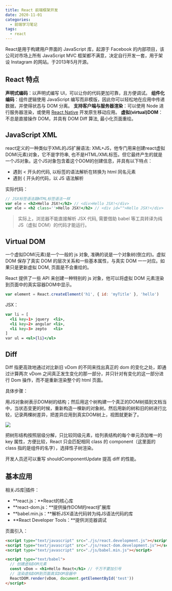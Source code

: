 ```yaml
---
title: React 前端框架开发
date: 2020-11-01
categories:
  - 前端学习笔记
tags: 
  - react
---
```


React是用于构建用户界面的 JavaScript 库，起源于 Facebook 的内部项目，该公司对市场上所有 JavaScript MVC 框架都不满意，决定自行开发一套，用于架设 Instagram 的网站。于2013年5月开源。

<!-- more -->

## React 特点

**声明式编码**：以声明式编写 UI，可以让你的代码更加可靠，且方便调试。
**组件化编码**：组件逻辑使用 JavaScript 编写而非模版，因此你可以轻松地在应用中传递数据，并使得状态与 DOM 分离。
**支持客户端与服务器渲染**：可以使用 Node 进行服务器渲染，或使用 [React Native](https://facebook.github.io/react-native/) 开发原生移动应用。
**虚拟(virtual)DOM**：不总是直接操作 DOM，并具有 DOM Diff 算法, 最小化页面重绘。

## JavaScript XML

react定义的一种类似于XML的JS扩展语法: XML+JS，他专门用来创建react虚拟DOM(元素)对象，它不是字符串, 也不是HTML/XML标签。但它最终产生的就是一个JS对象。这个JS对象包含着这个DOM的创建信息，并具有以下特点：

- 遇到 < 开头的代码, 以标签的语法解析在转换为 html 同名元素
- 遇到 { 开头的代码，以 JS 语法解析

实际代码：

~~~jsx
// JSX标签语法跟HTML标签语法一样
var ele = <h2>Hello JSX!</h2> // <div>Hello JSX!</div>
var ele = <h2 class=''>Hello JSX!</h2> // <div id="">Hello JSX!</div>
~~~

> 实际上，浏览器不能直接解析 JSX 代码, 需要借助 babel 等工具转译为纯 JS（虚拟 DOM）的代码才能运行。

## Virtual DOM

一个虚拟DOM(元素)是一个一般的 js 对象, 准确的说是一个对象树(倒立的)。虚拟 DOM 保存了真实 DOM 的层次关系和一些基本属性，与真实 DOM 一一对应。如果只是更新虚拟 DOM, 页面是不会重绘的。

React 提供了一些 API 来创建一种特别的 js 对象，他可以将虚拟 DOM 元素渲染到页面中的真实容器DOM中显示。

~~~js
var element = React.createElement('h1', { id: 'myTitle' }, 'hello')
~~~

JSX：

```jsx
var li = [
  <li key=1> jquery  <li>,
  <li key=2> angular <li>,
  <li key=3> zepto   <li>
]
var ul = <ul>{li}</ul>
```

## Diff

Diff 指更高效地通过对比新旧 vDom 的不同来找出真正的 dom 的变化之处，即通过计算两次 vDom 之间真正发生变化的那一部分，并只针对有变化的这一部分进行 Dom 操作，而不是重新渲染整个的 html 页面。

具体步骤：

用JS对象树表示DOM树的结构；然后用这个树构建一个真正的DOM树插到文档当中，当状态变更的时候，重新构造一棵新的对象树。然后用新的树和旧的树进行比较，记录两棵树差异，把差异应用到真实DOM树上，视图就更新了。

![](https://pic.imgdb.cn/item/62f0db9216f2c2beb1ee8176.jpg)

把树形结构按照层级分解，只比较同级元素，给列表结构的每个单元添加唯一的 key 属性，方便比较，React 只会匹配相同 class 的 component（这里面的 class 指的是组件的名字），选择性子树渲染。

开发人员还可以重写 shouldComponentUpdate 提高 diff 的性能。

## 基本应用

相关JS库|插件：

- **react.js：**React的核心库
- **react-dom.js：**提供操作DOM的react扩展库
- **babel.min.js：**解析JSX语法代码转为纯JS语法代码的库
- **React Developer Tools：**提供浏览器调试

页面引入：
~~~html
<script type="text/javascript" src="./js/react.development.js"></script>
<script type="text/javascript" src="./js/react-dom.development.js"></script>
<script type="text/javascript" src="./js/babel.min.js"></script>
~~~
~~~html
<script type="text/babel">
  // 创建虚拟DOM元素
  const vDom = <h1>Hello React</h1> // 千万不要加引号
  // 渲染虚拟DOM到页面真实DOM容器中
  ReactDOM.render(vDom, document.getElementById('test'))
</script>
~~~
